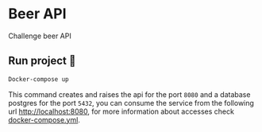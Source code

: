 # Beer API

Challenge beer API

## Run project 🚀

```bash
Docker-compose up
```

This command creates and raises the api for the port `8080` and a database postgres for the port `5432`, you can consume the service from the following url [http://localhost:8080](http://localhost:8080), for more information about accesses check [docker-compose.yml](./docker-compose.yml).

